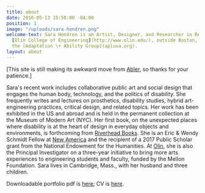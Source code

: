```yaml
---
title: about
date: 2016-05-13 15:58:00 -04:00
position: 1
image: "/uploads/sara-hendren.png"
welcome-text: Sara Hendren is an Artist, Designer, and Researcher in Residence at
  [Olin College of Engineering](http://www.olin.edu/), outside Boston, where she runs
  the [Adaptation \+ Ability Group](aplusa.org).
layout: about
---
```


[This site is still making its awkward move from [Abler](https://ablersite.org/), so thanks for your patience.]

Sara's recent work includes collaborative public art and social design that engages the human body, technology, and the politics of disability. She frequently writes and lectures on prosthetics, disability studies, hybrid art-engineering practices, critical design, and related topics. Her work has been exhibited in the US and abroad and is held in the permanent collection at the Museum of Modern Art (NYC). Her first book, on the unexpected places where disability is at the heart of design in everyday objects and environments, is forthcoming from [Riverhead Books](http://www.penguin.com/meet/publishers/riverhead/?ref=2B4575AB81AF). She is an Eric & Wendy Schmidt Fellow at [New America](https://www.newamerica.org/fellows/current-roster/) and the recipient of a 2017 Public Scholar grant from the National Endowment for the Humanities. At [Olin](http://www.olin.edu/), she is also the Principal Investigator on a three-year initiative to bring more arts experiences to engineering students and faculty, funded by the Mellon Foundation. Sara lives in Cambridge, Mass., with her husband and three children.

Downloadable portfolio pdf is [here](https://drive.google.com/file/d/0B59TJ2hc29NFYmFfZUYwUlNKNHc/view?usp=sharing); CV is [here](https://drive.google.com/file/d/0B59TJ2hc29NFTTVmX0Q5R05ZZWs/view?usp=sharing).

